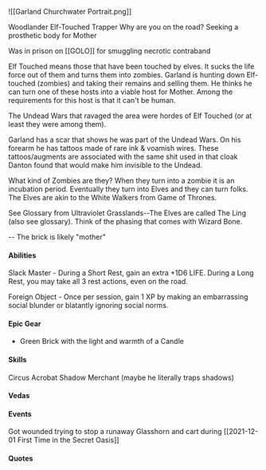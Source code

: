 ![[Garland Churchwater Portrait.png]]

Woodlander Elf-Touched Trapper 
Why are you on the road? Seeking a prosthetic body for Mother

Was in prison on [[GOLO]] for smuggling necrotic contraband

Elf Touched means those that have been touched by elves. It sucks the life force out of them and turns them into zombies. Garland is hunting down Elf-touched (zombies) and taking their remains and selling them. He thinks he can turn one of these hosts into a viable host for Mother. Among the requirements for this host is that it can't be human. 

The Undead Wars that ravaged the area were hordes of Elf Touched (or at least they were among them). 

Garland has a scar that shows he was part of the Undead Wars. On his forearm he has tattoos made of rare ink & voamish wires. These tattoos/augments are associated with the same shit used in that cloak Danton found that would make him invisible to the Undead.

What kind of Zombies are they? When they turn into a zombie it is an incubation period. Eventually they turn into Elves and they can turn folks. The Elves are akin to the White Walkers from Game of Thrones.

See Glossary from Ultraviolet Grasslands--The Elves are called The Ling (also see glossary). Think of the phasing that comes with Wizard Bone.

-- The brick is likely "mother"

#### Abilities
Slack Master - During a Short Rest, gain an extra +1D6 LIFE. During a Long Rest, you may take all 3 rest actions, even on the road.

Foreign Object - Once per session, gain 1 XP by making an embarrassing social blunder or blatantly ignoring social norms.

#### Epic Gear
* Green Brick with the light and warmth of a Candle

#### Skills

Circus Acrobat
Shadow Merchant (maybe he literally traps shadows)

#### Vedas


#### Events
Got wounded trying to stop a runaway Glasshorn and cart during [[2021-12-01 First Time in the Secret Oasis]]

#### Quotes





